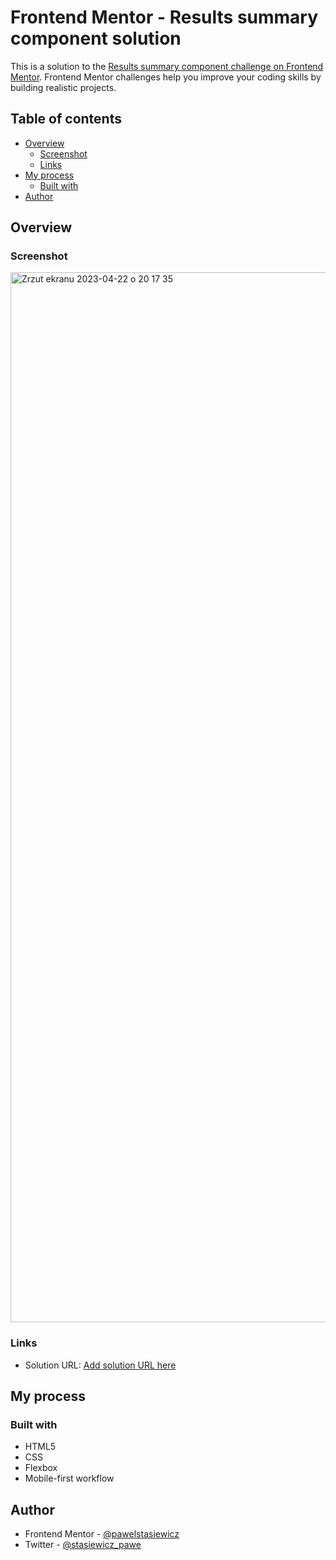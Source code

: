 # Frontend Mentor - Results summary component solution

This is a solution to the [Results summary component challenge on Frontend Mentor](https://www.frontendmentor.io/challenges/results-summary-component-CE_K6s0maV). Frontend Mentor challenges help you improve your coding skills by building realistic projects. 

## Table of contents

- [Overview](#overview)
  - [Screenshot](#screenshot)
  - [Links](#links)
- [My process](#my-process)
  - [Built with](#built-with)
- [Author](#author)

## Overview

### Screenshot

<img width="1680" alt="Zrzut ekranu 2023-04-22 o 20 17 35" src="https://user-images.githubusercontent.com/100447618/233800346-bd1f5bb7-1cf6-4c33-82a7-44354605866a.png">

### Links

- Solution URL: [Add solution URL here](https://clever-pony-e1e55b.netlify.app)

## My process

### Built with

- HTML5
- CSS
- Flexbox
- Mobile-first workflow

## Author

- Frontend Mentor - [@pawelstasiewicz](https://www.frontendmentor.io/profile/pawelstasiewicz)
- Twitter - [@stasiewicz_pawe](https://twitter.com/stasiewicz_pawe)
